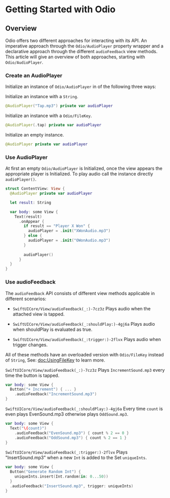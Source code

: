 # Getting Started with Odio

## Overview

Odio offers two different approaches for interacting with its API.
An imperative approach through the ``Odio/AudioPlayer`` property wrapper and
a declarative approach through the different `audioFeedback` view methods.
This article will give an overview of both approaches, starting with ``Odio/AudioPlayer``.

### Create an AudioPlayer

Initialize an instance of ``Odio/AudioPlayer`` in of the following three ways:

Initialize an instance with a `String`.
```swift
@AudioPlayer("Tap.mp3") private var audioPlayer
```
Initialize an instance with a ``Odio/FileKey``.
```swift
@AudioPlayer(.tap) private var audioPlayer
```

Initialize an empty instance.
```swift
@AudioPlayer private var audioPlayer 
```

### Use AudioPlayer

At first an empty ``Odio/AudioPlayer`` is Initialized, 
once the view appears the appropriate player is Initialized.
To play audio call the instance directly `audioPlayer()`.
```swift
struct ContentView: View {
  @AudioPlayer private var audioPlayer

  let result: String

  var body: some View {
    Text(result)
      .onAppear {
        if result == "Player X Won" {
          audioPlayer = .init("XWonAudio.mp3")
        } else {
          audioPlayer = .init("OWonAudio.mp3")
        }
      
        audioPlayer()
      }
  }
}
```

### Use audioFeedback

The `audioFeedback` API consists of different view methods applicable in different scenarios:

  * ``SwiftUICore/View/audioFeedback(_:)-7cz3z`` Plays audio when the attached view is tapped.

  * ``SwiftUICore/View/audioFeedback(_:shouldPlay:)-4gj6a`` Plays audio when shouldPlay is evaluated as true.

  * ``SwiftUICore/View/audioFeedback(_:trigger:)-2flvx`` Plays audio when trigger changes.

All of these methods have an overloaded version with ``Odio/FileKey`` instead of `String`,
See: <doc:UsingFileKey> to learn more.

``SwiftUICore/View/audioFeedback(_:)-7cz3z`` Plays `IncrementSound.mp3` every time the button is tapped.
```swift
var body: some View {
  Button("+ Increment") { ... }
    .audioFeedback("IncrementSound.mp3")
}
```

``SwiftUICore/View/audioFeedback(_:shouldPlay:)-4gj6a`` Every time `count` is even plays EvenSound.mp3
otherwise plays `OddSound.mp3`.
```swift
var body: some View {
  Text("\(count)")
    .audioFeedback("EvenSound.mp3") { count % 2 == 0 }
    .audioFeedback("OddSound.mp3") { count % 2 == 1 }
}
```

``SwiftUICore/View/audioFeedback(_:trigger:)-2flvx`` Plays "InsertSound.mp3" when a new `Int` is added 
to the Set `uniqueInts`.
```swift
var body: some View {
  Button("Generate Random Int") {
    uniqueInts.insert(Int.random(in: 0...50))
  }
  .audioFeedback("InsertSound.mp3", trigger: uniqueInts)
}
```
